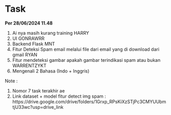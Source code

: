 # Task

<b>Per 28/06/2024 11.48</b>

<ol>
<li>Ai nya masih kurang training HARRY</li>
<li>UI GONRAWRR</li>
<li>Backend Flask MNT</li>
<li>Fitur Deteksi Spam email melalui file dari email yang di download dari gmail RYAN</li>
<li>Fitur mendeteksi gambar apakah gambar terindikasi spam atau bukan WARRENTZYKT</li>
<li>Mengenali 2 Bahasa (Indo + Inggris)</li>
</ol>

Note :
<ol>
<li>Nomor 7 task terakhir ae</li>
<li>Link dataset + model fitur detect img spam : https://drive.google.com/drive/folders/1Grxp_RPsKiXzSTjPc3CMYUUbmtjU33wc?usp=drive_link</li>
</ol>
